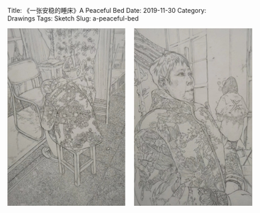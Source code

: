 Title: 《一张安稳的睡床》A Peaceful Bed
Date: 2019-11-30
Category: Drawings
Tags: Sketch
Slug: a-peaceful-bed

<div style="display: flex; gap: 20px;">
  <img src="../images/a-peaceful-bed.png" alt="A Peaceful Bed 1" style="max-height: 400px;">
  <img src="../images/a-peaceful-bed2.png" alt="A Peaceful Bed 2" style="max-height: 400px;">
</div>

